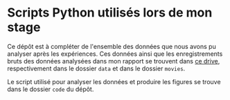 # Scripts Python utilisés lors de mon stage 

Ce dépôt est à compléter de l'ensemble des données que nous avons pu analyser après les expériences. Ces données ainsi que les enregistrements bruts des données analysées dans mon rapport se trouvent dans [ce drive](https://drive.google.com/drive/folders/1mtc81dh5BzniWy4yJYZF3ZTTDdHuhLYl?usp=sharing), respectivement dans le dossier `data` et dans le dossier `movies`. 

Le script utilisé pour analyser les données et produire les figures se trouve dans le dossier `code` du dépôt. 
